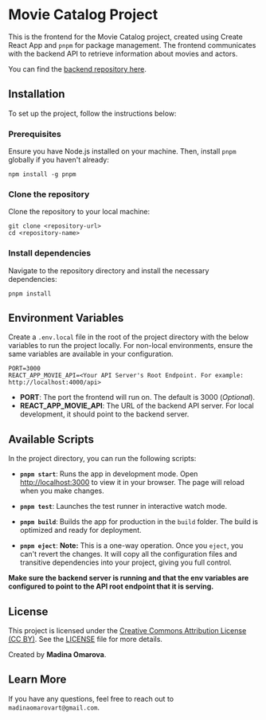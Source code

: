 # Movie Catalog Project

This is the frontend for the Movie Catalog project, created using Create React App and `pnpm` for package management. The frontend communicates with the backend API to retrieve information about movies and actors.

You can find the [backend repository here](<backend-repo-url>).

## Installation

To set up the project, follow the instructions below:

### Prerequisites

Ensure you have Node.js installed on your machine. Then, install `pnpm` globally if you haven't already:

```shell
npm install -g pnpm
```

### Clone the repository

Clone the repository to your local machine:

```shell
git clone <repository-url>
cd <repository-name>
```

### Install dependencies

Navigate to the repository directory and install the necessary dependencies:

```shell
pnpm install
```

## Environment Variables

Create a `.env.local` file in the root of the project directory with the below variables to run the project locally. For non-local environments, ensure the same variables are available in your configuration.

```plaintext
PORT=3000
REACT_APP_MOVIE_API=<Your API Server's Root Endpoint. For example: http://localhost:4000/api>
```

- **PORT**: The port the frontend will run on. The default is 3000 (*Optional*).
- **REACT_APP_MOVIE_API**: The URL of the backend API server. For local development, it should point to the backend server.

## Available Scripts

In the project directory, you can run the following scripts:

- **`pnpm start`**: Runs the app in development mode. Open [http://localhost:3000](http://localhost:3000) to view it in your browser. The page will reload when you make changes.

- **`pnpm test`**: Launches the test runner in interactive watch mode.

- **`pnpm build`**: Builds the app for production in the `build` folder. The build is optimized and ready for deployment.

- **`pnpm eject`**: **Note:** This is a one-way operation. Once you `eject`, you can't revert the changes. It will copy all the configuration files and transitive dependencies into your project, giving you full control.

**Make sure the backend server is running and that the env variables are configured to point to the API root endpoint that it is serving.**

## License

This project is licensed under the [Creative Commons Attribution License (CC BY)](https://creativecommons.org/licenses/by/4.0/). See the [LICENSE](LICENSE) file for more details.

Created by **Madina Omarova**.

## Learn More

If you have any questions, feel free to reach out to `madinaomarovart@gmail.com`.